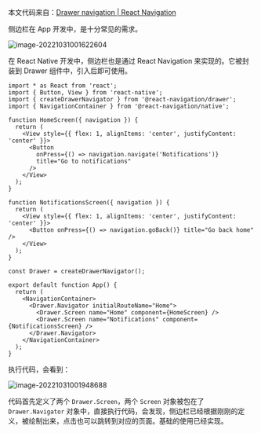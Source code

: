 本文代码来自：[Drawer navigation | React Navigation](https://reactnavigation.org/docs/drawer-based-navigation/)

侧边栏在 App 开发中，是十分常见的需求。



![image-20221031001622604](C:\Users\shiweifu\AppData\Roaming\Typora\typora-user-images\image-20221031001622604.png)



在 React Native 开发中，侧边栏也是通过 React Navigation 来实现的。它被封装到 Drawer 组件中，引入后即可使用。



```
import * as React from 'react';
import { Button, View } from 'react-native';
import { createDrawerNavigator } from '@react-navigation/drawer';
import { NavigationContainer } from '@react-navigation/native';

function HomeScreen({ navigation }) {
  return (
    <View style={{ flex: 1, alignItems: 'center', justifyContent: 'center' }}>
      <Button
        onPress={() => navigation.navigate('Notifications')}
        title="Go to notifications"
      />
    </View>
  );
}

function NotificationsScreen({ navigation }) {
  return (
    <View style={{ flex: 1, alignItems: 'center', justifyContent: 'center' }}>
      <Button onPress={() => navigation.goBack()} title="Go back home" />
    </View>
  );
}

const Drawer = createDrawerNavigator();

export default function App() {
  return (
    <NavigationContainer>
      <Drawer.Navigator initialRouteName="Home">
        <Drawer.Screen name="Home" component={HomeScreen} />
        <Drawer.Screen name="Notifications" component={NotificationsScreen} />
      </Drawer.Navigator>
    </NavigationContainer>
  );
}
```



执行代码，会看到：



![image-20221031001948688](C:\Users\shiweifu\AppData\Roaming\Typora\typora-user-images\image-20221031001948688.png)

代码首先定义了两个 `Drawer.Screen`，两个 `Screen` 对象被包在了 `Drawer.Navigator` 对象中，直接执行代码，会发现，侧边栏已经根据刚刚的定义，被绘制出来，点击也可以跳转到对应的页面。基础的使用已经实现。